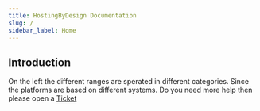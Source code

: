 ```yaml
---
title: HostingByDesign Documentation
slug: /
sidebar_label: Home
---
```


## Introduction

On the left the different ranges are sperated in different categories. Since the platforms are based on different systems.
Do you need more help then please open a [Ticket](https://panel.hostingby.design/clientarea.php)
